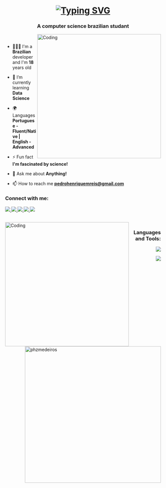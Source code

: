 <h1 align="center"><a href="https://git.io/typing-svg"><img src="https://readme-typing-svg.demolab.com?font=Poppins&weight=500&size=30&pause=1000&color=F7F7F7&random=false&width=430&lines=Hi+%F0%9F%91%8B%2C+I'm+Pedro+Medeiros;Ol%C3%A1+%F0%9F%91%8B%2C++sou+Pedro+Medeiros;Hola+%F0%9F%91%8B%2C+soy+Pedro+Medeiros;Salut+%F0%9F%91%8B%2C+je+m'appelle+Pedro+Medeiros;Ciao+%F0%9F%91%8B%2C+sono+Pedro+Medeiros;%E5%97%A8%F0%9F%91%8B%EF%BC%8C%E6%88%91%E6%98%AF%E4%BD%A9%E5%BE%B7%E7%BD%97%C2%B7%E6%A2%85%E4%BB%A3%E7%BD%97%E6%96%AF;%D0%9F%D1%80%D0%B8%D0%B2%D0%B5%D1%82+%F0%9F%91%8B%2C+%D1%8F+%D0%9F%D0%B5%D0%B4%D1%80%D0%BE+%D0%9C%D0%B5%D0%B4%D0%B5%D0%B9%D1%80%D0%BE%D1%81.;Hallo+%F0%9F%91%8B%2C+ich+bin+Pedro+Medeiros" alt="Typing SVG" /></a></h1>
<h3 align="center">A computer science brazilian studant</h3>
<img align="right" alt="Coding" width="400" src="https://github.com/phzmedeiros/phzmedeiros/assets/81303691/17ab61d1-ab67-47eb-bf88-b3be69a0b308">
<br>

- 👨🏽‍🚀 I'm a **Brazilian** developer and I'm **18** years old

- 🌱 I’m currently learning **Data Science**
  
- 🌍 Languages **Portuguese - Fluent/Native | English - Advanced**

- ⚡ Fun fact **I'm fascinated by science!**
    
- 💬 Ask me about **Anything!**

- 📫 How to reach me **pedrohenriquemreis@gmail.com**

<h3 align="left">Connect with me:</h3>
<p align="left">
  <a href="https://x.com/PhzMedeiros?t=oXBGAxpmXhw26aI9PKbGlw&s=09">
    <img src="https://skillicons.dev/icons?i=twitter" />
  </a>
  <a href="https://www.linkedin.com/in/phzmedeiros?utm_source=share&utm_campaign=share_via&utm_content=profile&utm_medium=android_app">
    <img src="https://skillicons.dev/icons?i=linkedin" />
  </a>
  <a href="https://skillicons.dev">
    <img src="https://skillicons.dev/icons?i=discord" />
  </a>
  <a href="https://www.instagram.com/phzmedeiros?igsh=NGkyODUybDZla3Ez">
    <img src="https://skillicons.dev/icons?i=instagram" />
  </a>
  <a href="https://dev.to/phzmedeiros">
    <img src="https://skillicons.dev/icons?i=devto" />
  </a>
</p>

<br>
<img align="left" alt="Coding" width="400" src="https://github.com/phzmedeiros/phzmedeiros/assets/81303691/fbcccb7b-d67c-412e-8a79-ae049e985b2e">
<h3 align="right">Languages and Tools:</h3>
<p align="right">
  <a href="https://skillicons.dev">
    <img src="https://skillicons.dev/icons?i=cs,dotnet,docker,html,css,js,arduino,git" />
  </a>
</p>
<p align="right">
<a href="https://skillicons.dev">
    <img src="https://skillicons.dev/icons?i=py,linux,figma,visualstudio,vscode,mysql,react,php" />
  </a>
</p>
<img align="right" width="440" src="https://github-readme-streak-stats.herokuapp.com/?user=phzmedeiros&theme=tokyonight" alt="phzmedeiros" />
